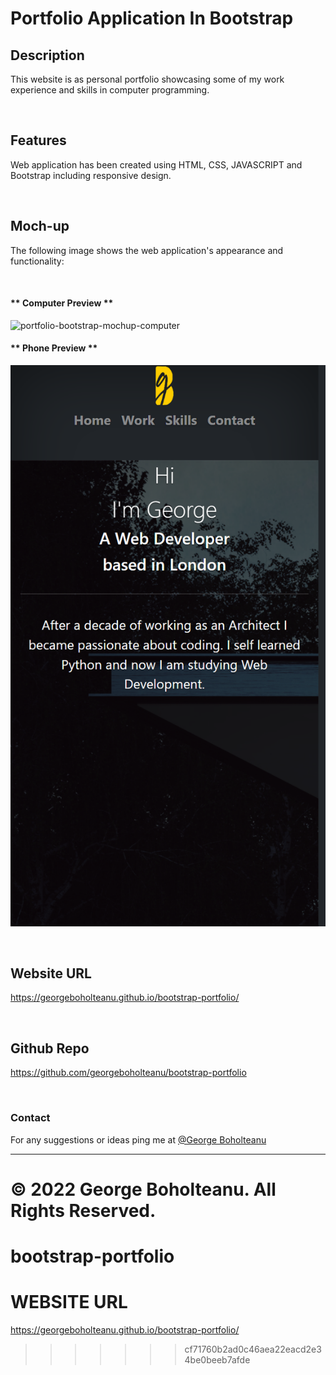 
# Portfolio Application In Bootstrap 

## Description

This website is as personal portfolio showcasing some of my work experience and skills in computer programming.

&nbsp;
## Features
Web application has been created using HTML, CSS, JAVASCRIPT and Bootstrap including responsive design. 

&nbsp;
## Moch-up
The following image shows the web application's appearance and functionality:

&nbsp;
#### ** Computer Preview **
![portfolio-bootstrap-mochup-computer](./assets/images/portfolio-bootstrap-mochupFull.png)

#### ** Phone Preview **
![portfolio-bootstrap-mochup-phone](./assets/images/portfolio-mochup_(iPhone%20SE).png)

&nbsp;
## Website URL

https://georgeboholteanu.github.io/bootstrap-portfolio/

&nbsp;
## Github Repo

https://github.com/georgeboholteanu/bootstrap-portfolio

&nbsp;
&nbsp;
### Contact
For any suggestions or ideas ping me at [@George Boholteanu](george.boholteanu@gmail.com)

---
© 2022 George Boholteanu. All Rights Reserved.
=======
# bootstrap-portfolio

# WEBSITE URL
https://georgeboholteanu.github.io/bootstrap-portfolio/
>>>>>>> cf71760b2ad0c46aea22eacd2e34be0beeb7afde
